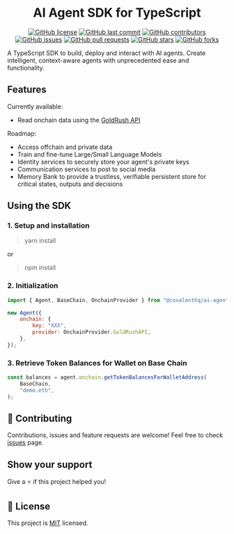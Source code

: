 <div align="center">

# AI Agent SDK for TypeScript

[![GitHub license](https://img.shields.io/github/license/covalenthq/ai-agent-sdk)](https://github.com/covalenthq/ai-agent-sdk/blob/main/LICENSE)
[![GitHub last commit](https://img.shields.io/github/last-commit/covalenthq/ai-agent-sdk)](https://github.com/covalenthq/ai-agent-sdk/commits/master)
[![GitHub contributors](https://img.shields.io/github/contributors/covalenthq/ai-agent-sdk)](https://github.com/covalenthq/ai-agent-sdk/graphs/contributors)
[![GitHub issues](https://img.shields.io/github/issues/covalenthq/ai-agent-sdk)](https://github.com/covalenthq/ai-agent-sdk/issues)
[![GitHub pull requests](https://img.shields.io/github/issues-pr/covalenthq/ai-agent-sdk)](https://github.com/covalenthq/ai-agent-sdk/pulls)
[![GitHub stars](https://img.shields.io/github/stars/covalenthq/ai-agent-sdk)](https://github.com/covalenthq/ai-agent-sdk/stargazers)
[![GitHub forks](https://img.shields.io/github/forks/covalenthq/ai-agent-sdk)](https://github.com/covalenthq/ai-agent-sdk/network/members)

</div>

<p>A TypeScript SDK to build, deploy and interact with AI agents. Create intelligent, context-aware agents with unprecedented ease and functionality.</p>

## Features

Currently available:

- Read onchain data using the [GoldRush API](https://goldrush.dev/)

Roadmap:

- Access offchain and private data
- Train and fine-tune Large/Small Language Models
- Identity services to securely store your agent's private keys
- Communication services to post to social media
- Memory Bank to provide a trustless, verifiable persistent store for critical states, outputs and decisions

## Using the SDK

### 1. Setup and installation

> yarn install

or

> npm install

### 2. Initialization

```js
import { Agent, BaseChain, OnchainProvider } from "@covalenthq/ai-agent-sdk";

new Agent({
    onchain: {
        key: "XXX",
        provider: OnchainProvider.GoldRushAPI,
    },
});
```

### 3. Retrieve Token Balances for Wallet on Base Chain

```js
const balances = agent.onchain.getTokenBalancesForWalletAddress(
    BaseChain,
    "demo.eth",
);
```

## 🤝 Contributing

Contributions, issues and feature requests are welcome!
Feel free to check <a href="https://github.com/covalenthq/ai-agent-sdk/issues">issues</a> page.

## Show your support

Give a ⭐️ if this project helped you!

## 📝 License

This project is <a href="https://github.com/covalenthq/ai-agent-sdk/blob/main/LICENSE">MIT</a> licensed.
